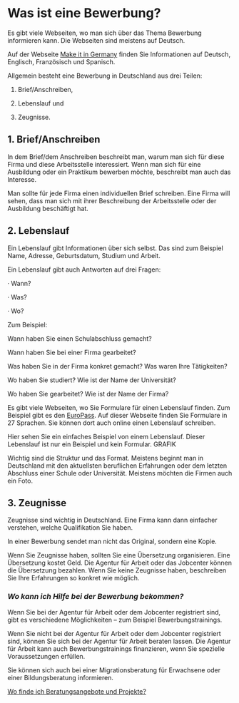 # Was ist eine Bewerbung?

Es gibt viele Webseiten, wo man sich über das Thema Bewerbung informieren kann. Die Webseiten sind meistens auf Deutsch.

Auf der Webseite [Make it in Germany](http://www.make-it-in-germany.com/de/fuer-fachkraefte/arbeiten/ratgeber/bewerbung) finden Sie Informationen auf Deutsch, Englisch, Französisch und Spanisch.

Allgemein besteht eine Bewerbung in Deutschland aus drei Teilen:

1. Brief\/Anschreiben,

2. Lebenslauf und

3. Zeugnisse.

## 1. Brief\/Anschreiben

In dem Brief\/dem Anschreiben beschreibt man, warum man sich für diese Firma und diese Arbeitsstelle interessiert. Wenn man sich für eine Ausbildung oder ein Praktikum bewerben möchte, beschreibt man auch das Interesse.

Man sollte für jede Firma einen individuellen Brief schreiben. Eine Firma will sehen, dass man sich mit ihrer Beschreibung der Arbeitsstelle oder der Ausbildung beschäftigt hat.

## 2. Lebenslauf

Ein Lebenslauf gibt Informationen über sich selbst. Das sind zum Beispiel Name, Adresse, Geburtsdatum, Studium und Arbeit.

Ein Lebenslauf gibt auch Antworten auf drei Fragen:

· Wann?

· Was?

· Wo?

Zum Beispiel:

Wann haben Sie einen Schulabschluss gemacht?

Wann haben Sie bei einer Firma gearbeitet?

Was haben Sie in der Firma konkret gemacht? Was waren Ihre Tätigkeiten?

Wo haben Sie studiert? Wie ist der Name der Universität?

Wo haben Sie gearbeitet? Wie ist der Name der Firma?



Es gibt viele Webseiten, wo Sie Formulare für einen Lebenslauf finden. Zum Beispiel gibt es den [EuroPass](http://europass.cedefop.europa.eu/de/documents/curriculum-vitae/templates-instructions). Auf dieser Webseite finden Sie Formulare in 27 Sprachen. Sie können dort auch online einen Lebenslauf schreiben.

Hier sehen Sie ein einfaches Beispiel von einem Lebenslauf.  Dieser Lebenslauf ist nur ein Beispiel und kein Formular. GRAFIK

Wichtig sind die Struktur und das Format. Meistens beginnt man in Deutschland mit den aktuellsten beruflichen Erfahrungen oder dem letzten Abschluss einer Schule oder Universität. Meistens möchten die Firmen auch ein Foto.

## 3. Zeugnisse

Zeugnisse sind wichtig in Deutschland. Eine Firma kann dann einfacher verstehen, welche Qualifikation Sie haben.

In einer Bewerbung sendet man nicht das Original, sondern eine Kopie.

Wenn Sie Zeugnisse haben, sollten Sie eine Übersetzung organisieren. Eine Übersetzung kostet Geld. Die Agentur für Arbeit oder das Jobcenter können die Übersetzung bezahlen. Wenn Sie keine Zeugnisse haben, beschreiben Sie Ihre Erfahrungen so konkret wie möglich.

### _Wo kann ich Hilfe bei der Bewerbung bekommen?_

Wenn Sie bei der Agentur für Arbeit oder dem Jobcenter registriert sind, gibt es verschiedene Möglichkeiten – zum Beispiel Bewerbungstrainings.

Wenn Sie nicht bei der Agentur für Arbeit oder dem Jobcenter registriert sind, können Sie sich bei der Agentur für Arbeit beraten lassen. Die Agentur für Arbeit kann auch Bewerbungstrainings finanzieren, wenn Sie spezielle Voraussetzungen erfüllen.

Sie können sich auch bei einer Migrationsberatung für Erwachsene oder einer Bildungsberatung informieren.

[Wo finde ich Beratungsangebote und Projekte?](#beratung)

